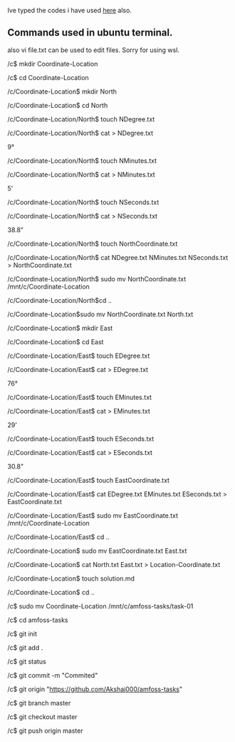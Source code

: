 Ive typed the codes i have used [here](https://akshaj000.github.io/2021/09/25/hello-world/) also.

## Commands used in ubuntu terminal.
also vi file.txt can be used to edit files. Sorry for using wsl.

/c$ mkdir Coordinate-Location

/c$ cd Coordinate-Location

/c/Coordinate-Location$ mkdir North

/c/Coordinate-Location$ cd North

/c/Coordinate-Location/North$ touch NDegree.txt

/c/Coordinate-Location/North$ cat > NDegree.txt

9°

/c/Coordinate-Location/North$ touch NMinutes.txt

/c/Coordinate-Location/North$ cat > NMinutes.txt

5'

/c/Coordinate-Location/North$ touch NSeconds.txt

/c/Coordinate-Location/North$ cat > NSeconds.txt

38.8"

/c/Coordinate-Location/North$ touch NorthCoordinate.txt

/c/Coordinate-Location/North$ cat NDegree.txt NMinutes.txt NSeconds.txt > NorthCoordinate.txt

/c/Coordinate-Location/North$ sudo mv NorthCoordinate.txt /mnt/c/Coordinate-Location

/c/Coordinate-Location/North$cd ..

/c/Coordinate-Location$sudo mv NorthCoordinate.txt North.txt

/c/Coordinate-Location$ mkdir East

/c/Coordinate-Location$ cd East

/c/Coordinate-Location/East$ touch EDegree.txt

/c/Coordinate-Location/East$ cat > EDegree.txt

76°

/c/Coordinate-Location/East$ touch EMinutes.txt

/c/Coordinate-Location/East$ cat > EMinutes.txt

29'

/c/Coordinate-Location/East$ touch ESeconds.txt

/c/Coordinate-Location/East$ cat > ESeconds.txt

30.8"

/c/Coordinate-Location/East$ touch EastCoordinate.txt

/c/Coordinate-Location/East$ cat EDegree.txt EMinutes.txt ESeconds.txt > EastCoordinate.txt

/c/Coordinate-Location/East$ sudo mv EastCoordinate.txt /mnt/c/Coordinate-Location

/c/Coordinate-Location/East$ cd ..

/c/Coordinate-Location$ sudo mv EastCoordinate.txt East.txt

/c/Coordinate-Location$ cat North.txt East.txt > Location-Coordinate.txt

/c/Coordinate-Location$ touch solution.md

/c/Coordinate-Location$ cd ..

/c$ sudo mv Coordinate-Location /mnt/c/amfoss-tasks/task-01

/c$ cd amfoss-tasks

/c$ git init

/c$ git add .

/c$ git status

/c$ git commit -m "Commited"

/c$ git origin "https://github.com/Akshaj000/amfoss-tasks"

/c$ git branch master

/c$ git checkout master

/c$ git push origin master







